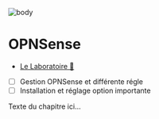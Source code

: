 ![body](https://banzaihobby.com/cdn/shop/files/Aoshima_Initial_D_Takumi_Fujiwara_AE86_Trueno_Project_D_Specification_-_BanzaiHobby-254450.jpg?v=1717061182&width=1100)

# **OPNSense**

- [Le Laboratoire 🔬](/Docs.md)

- [ ] Gestion OPNSense et différente régle
- [ ] Installation et réglage option importante

Texte du chapitre ici...